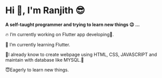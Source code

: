 # **Hi :wave:, I'm Ranjith :sunglasses:**

**A self-taught programmer and trying to learn new things :wink: ...**

:fire: I’m currently working on Flutter app developing:iphone:.

:seedling: I’m currently learning Flutter.

:deciduous_tree:I already know to create webpage using HTML, CSS, JAVASCRIPT and maintain with database like MYSQL.:blossom:

:innocent:Eagerly to learn new things.
